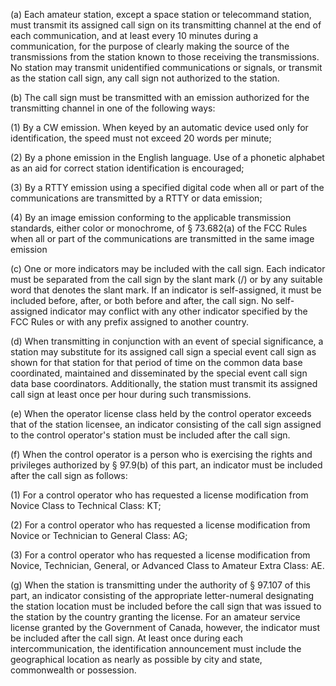(a) Each amateur station, except a space station or telecommand station, must transmit its assigned call sign on its transmitting channel at the end of each communication, and at least every 10 minutes during a communication, for the purpose of clearly making the source of the transmissions from the station known to those receiving the transmissions. No station may transmit unidentified communications or signals, or transmit as the station call sign, any call sign not authorized to the station.

(b) The call sign must be transmitted with an emission authorized for the transmitting channel in one of the following ways:

(1) By a CW emission. When keyed by an automatic device used only for identification, the speed must not exceed 20 words per minute;

(2) By a phone emission in the English language. Use of a phonetic alphabet as an aid for correct station identification is encouraged;

(3) By a RTTY emission using a specified digital code when all or part of the communications are transmitted by a RTTY or data emission;

(4) By an image emission conforming to the applicable transmission standards, either color or monochrome, of § 73.682(a) of the FCC Rules when all or part of the communications are transmitted in the same image emission

(c) One or more indicators may be included with the call sign. Each indicator must be separated from the call sign by the slant mark (/) or by any suitable word that denotes the slant mark. If an indicator is self-assigned, it must be included before, after, or both before and after, the call sign. No self-assigned indicator may conflict with any other indicator specified by the FCC Rules or with any prefix assigned to another country.

(d) When transmitting in conjunction with an event of special significance, a station may substitute for its assigned call sign a special event call sign as shown for that station for that period of time on the common data base coordinated, maintained and disseminated by the special event call sign data base coordinators. Additionally, the station must transmit its assigned call sign at least once per hour during such transmissions.

(e) When the operator license class held by the control operator exceeds that of the station licensee, an indicator consisting of the call sign assigned to the control operator's station must be included after the call sign.

(f) When the control operator is a person who is exercising the rights and privileges authorized by § 97.9(b) of this part, an indicator must be included after the call sign as follows:

(1) For a control operator who has requested a license modification from Novice Class to Technical Class: KT;

(2) For a control operator who has requested a license modification from Novice or Technician to General Class: AG;

(3) For a control operator who has requested a license modification from Novice, Technician, General, or Advanced Class to Amateur Extra Class: AE.

(g) When the station is transmitting under the authority of § 97.107 of this part, an indicator consisting of the appropriate letter-numeral designating the station location must be included before the call sign that was issued to the station by the country granting the license. For an amateur service license granted by the Government of Canada, however, the indicator must be included after the call sign. At least once during each intercommunication, the identification announcement must include the geographical location as nearly as possible by city and state, commonwealth or possession.

